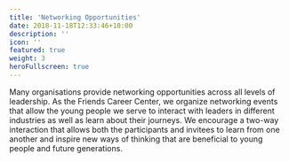 ```yaml
---
title: 'Networking Opportunities'
date: 2018-11-18T12:33:46+10:00
description: ''
icon: ''
featured: true
weight: 3
heroFullscreen: true
---
```


Many organisations provide networking opportunities across all levels of leadership. As the Friends Career Center, we organize networking events that allow the young people we serve to interact with leaders in different industries as well as learn about their journeys. We encourage a two-way interaction that allows both the participants and invitees to learn from one another and inspire new ways of thinking that are beneficial to young people and future generations.
